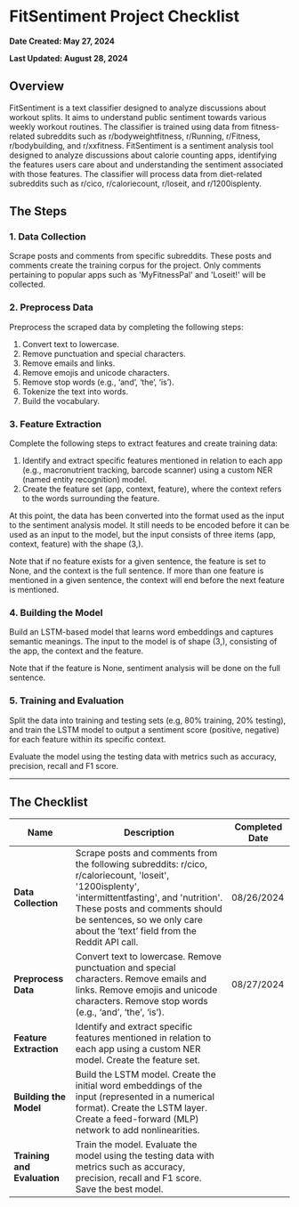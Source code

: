 # FitSentiment Project Checklist

**Date Created: May 27, 2024**

**Last Updated: August 28, 2024**

## Overview

FitSentiment is a text classifier designed to analyze discussions about workout splits. It aims to understand public sentiment towards various weekly workout routines. The classifier is trained using data from fitness-related subreddits such as r/bodyweightfitness, r/Running, r/Fitness, r/bodybuilding, and r/xxfitness.
FitSentiment is a sentiment analysis tool designed to analyze discussions about calorie counting apps, identifying the features users care about and understanding the sentiment associated with those features. The classifier will process data from diet-related subreddits such as r/cico, r/caloriecount, r/loseit, and r/1200isplenty.

## The Steps

### 1. Data Collection
Scrape posts and comments from specific subreddits. These posts and comments create the training corpus for the project. Only comments pertaining to popular apps such as 'MyFitnessPal' and 'Loseit!' will be collected.

### 2. Preprocess Data 
Preprocess the scraped data by completing the following steps:

1. Convert text to lowercase.
2. Remove punctuation and special characters.
3. Remove emails and links.
4. Remove emojis and unicode characters.
5. Remove stop words (e.g., ‘and’, ‘the’, ‘is’).
6. Tokenize the text into words.
7. Build the vocabulary.

### 3. Feature Extraction
Complete the following steps to extract features and create training data:

1. Identify and extract specific features mentioned in relation to each app (e.g., macronutrient tracking, barcode scanner) using 
a custom NER (named entity recognition) model. 
2. Create the feature set (app, context, feature), where the context refers to the words surrounding the feature.

At this point, the data has been converted into the format used as the input to the sentiment analysis model. It still needs to be encoded before it can be used as an input to the model, but the input consists of three items (app, context, feature) with the shape (3,).

Note that if no feature exists for a given sentence, the feature is set to None, and the context is the full sentence.
If more than one feature is mentioned in a given sentence, the context will end before the next feature is mentioned.

### 4. Building the Model
Build an LSTM-based model that learns word embeddings and captures semantic meanings.
The input to the model is of shape (3,), consisting of the app, the context and the feature.

Note that if the feature is None, sentiment analysis will be done on the full sentence.

### 5. Training and Evaluation
Split the data into training and testing sets (e.g, 80% training, 20% testing), and train the LSTM model to output a sentiment score (positive, negative) for each feature within its specific context.

Evaluate the model using the testing data with metrics such as accuracy, precision, recall and F1 score.

---

## The Checklist

| Name                | Description                                                                                     | Completed Date |
|---------------------|-------------------------------------------------------------------------------------------------|----------------|
| **Data Collection** | Scrape posts and comments from the following subreddits: r/cico, r/caloriecount, 'loseit', '1200isplenty', 'intermittentfasting', and 'nutrition'. These posts and comments should be sentences, so we only care about the ‘text’ field from the Reddit API call. | 08/26/2024     |
| **Preprocess Data** | Convert text to lowercase. Remove punctuation and special characters. Remove emails and links. Remove emojis and unicode characters. Remove stop words (e.g., ‘and’, ‘the’, ‘is’).                        | 08/27/2024     |
| **Feature Extraction** | Identify and extract specific features mentioned in relation to each app using a custom NER model. Create the feature set. |     |
| **Building the Model** | Build the LSTM model. Create the initial word embeddings of the input (represented in a numerical format). Create the LSTM layer. Create a feed-forward (MLP) network to add nonlinearities. |     |
| **Training and Evaluation** | Train the model. Evaluate the model using the testing data with metrics such as accuracy, precision, recall and F1 score. Save the best model. |                |
